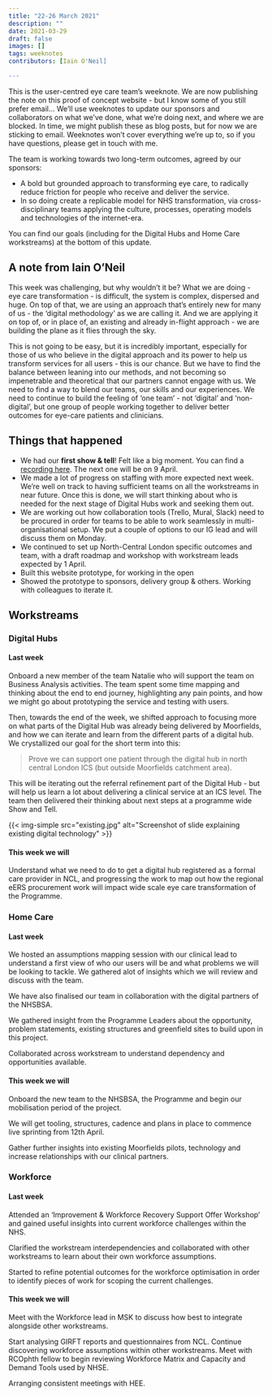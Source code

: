 ```yaml
---
title: "22-26 March 2021"
description: ""
date: 2021-03-29
draft: false
images: []
tags: weeknotes
contributors: [Iain O'Neil]

---
```


This is the user-centred eye care team’s weeknote. We are now publishing the note on this proof of concept website - but I know some of you still prefer email... We’ll use weeknotes to update our sponsors and collaborators on what we’ve done, what we’re doing next, and where we are blocked. In time, we might publish these as blog posts, but for now we are sticking to email. Weeknotes won’t cover everything we’re up to, so if you have questions, please get in touch with me. 

The team is working towards two long-term outcomes, agreed by our sponsors: 
* A bold but grounded approach to transforming eye care, to radically reduce friction for people who receive and deliver the service.
* In so doing create a replicable model for NHS transformation, via cross-disciplinary teams applying the culture, processes, operating models and technologies of the internet-era.
 
You can find our goals (including for the Digital Hubs and Home Care workstreams) at the bottom of this update. 

## A note from Iain O’Neil

This week was challenging, but why wouldn’t it be? What we are doing - eye care transformation - is difficult, the system is complex, dispersed and huge. On top of that, we are using an approach that’s entirely new for many of us - the ‘digital methodology’ as we are calling it. And we are applying it on top of, or in place of, an existing and already in-flight approach - we are building the plane as it flies through the sky.

This is not going to be easy, but it is incredibly important, especially for those of us who believe in the digital approach and its power to help us transform services for all users - this is our chance. But we have to find the balance between leaning into our methods, and not becoming so impenetrable and theoretical that our partners cannot engage with us. We need to find a way to blend our teams, our skills and our experiences. We need to continue to build the feeling of ‘one team’ - not ‘digital’ and ‘non-digital’, but one group of people working together to deliver better outcomes for eye-care patients and clinicians.

## Things that happened 

* We had our **first show & tell**! Felt like a big moment. You can find a [recording here](https://drive.google.com/drive/folders/1y8bcB7inND7re0OdNAOhZVYHT7kIEsO4). The next one will be on 9 April. 
* We made a lot of progress on staffing with more expected next week. We’re well on track to having sufficient teams on all the workstreams in near future. Once this is done, we will start thinking about who is needed for the next stage of Digital Hubs work and seeking them out. 
* We are working out how collaboration tools (Trello, Mural, Slack) need to be procured in order for teams to be able to work seamlessly in multi-organisational setup. We put a couple of options to our IG lead and will discuss them on Monday. 
* We continued to set up North-Central London specific outcomes and team, with a draft roadmap and workshop with workstream leads expected by 1 April. 
* Built this website prototype, for working in the open
* Showed the prototype to sponsors, delivery group & others. Working with colleagues to iterate it.

## Workstreams 

### Digital Hubs

#### Last week

Onboard a new member of the team Natalie who will support the team on Business Analysis activities.  The team spent some time mapping and thinking about the end to end journey, highlighting any pain points, and how we might go about prototyping the service and testing with users.  

Then, towards the end of the week, we shifted approach to focusing more on what parts of the Digital Hub was already being delivered by Moorfields, and how we can iterate and learn from the different parts of a digital hub. We crystallized our goal for the short term into this:

> Prove we can support one patient through the digital hub in north central London ICS (but outside Moorfields catchment area).

This will be iterating out the referral refinement part of the Digital Hub - but will help us learn a lot about delivering a clinical service at an ICS level. The team then delivered their thinking about next steps at a programme wide Show and Tell.  

{{< img-simple src="existing.jpg" alt="Screenshot of slide explaining existing digital technology" >}}

#### This week we will 

Understand what we need to do to get a digital hub registered as a formal care provider in NCL, and progressing the work to map out how the regional eERS procurement work will impact wide scale eye care transformation of the Programme.

### Home Care

#### Last week

We hosted an assumptions mapping session with our clinical lead to understand a first view of who our users will be and what problems we will be looking to tackle. We gathered alot of insights which we will review and discuss with the team.

We have also finalised our team in collaboration with the digital partners of the NHSBSA.

We gathered insight from the Programme Leaders about the opportunity, problem statements, existing structures and greenfield sites to build upon in this project.

Collaborated across workstream to understand dependency and opportunities available.

#### This week we will 

Onboard the new team to the NHSBSA, the Programme and begin our mobilisation period of the project.

We will get tooling, structures, cadence and plans in place to commence live sprinting from 12th April.

Gather further insights into existing Moorfields pilots, technology and increase relationships with our clinical partners.

### Workforce

#### Last week

Attended an ‘Improvement & Workforce Recovery Support Offer Workshop’ and gained useful insights into current workforce challenges within the NHS. 

Clarified the workstream interdependencies and collaborated with other workstreams to learn about their own workforce assumptions. 

Started to refine potential outcomes for the workforce optimisation in order to identify pieces of work for scoping the current challenges. 

#### This week we will 

Meet with the Workforce lead in MSK to discuss how best to integrate alongside other workstreams. 

Start analysing GIRFT reports and questionnaires from NCL.
Continue discovering workforce assumptions within other workstreams.
Meet with RCOphth fellow to begin reviewing Workforce Matrix and Capacity and Demand Tools used by NHSE. 

Arranging consistent meetings with HEE.

